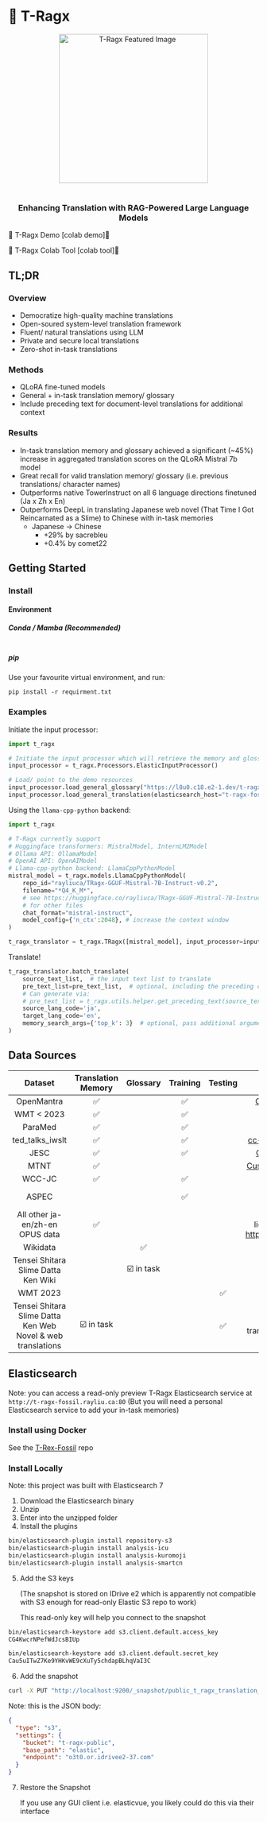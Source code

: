 🦖 T-Ragx
==============================

<p align="center">
  <picture>
    <img alt="T-Ragx Featured Image" src="https://raw.githubusercontent.com/rayliuca/T-Ragx/main/assets/featured_repo.png" height="300" style="max-width: 100%;">
  </picture>
  <br/>
  <br/>
</p>


<h3 align="center">
    <p>Enhancing Translation with RAG-Powered Large Language Models</p>
</h3>


🚧 T-Ragx Demo [colab demo]🚧 

🚧 T-Ragx Colab Tool [colab tool]🚧

## TL;DR

### Overview

- Democratize high-quality machine translations
- Open-soured system-level translation framework
- Fluent/ natural translations using LLM
- Private and secure local translations
- Zero-shot in-task translations

### Methods

- QLoRA fine-tuned models
- General + in-task translation memory/ glossary
- Include preceding text for document-level translations for additional context

### Results

- In-task translation memory and glossary achieved a significant (~45%) increase in aggregated translation scores on the QLoRA Mistral 7b model 
- Great recall for valid translation memory/ glossary (i.e. previous translations/ character names)
- Outperforms native TowerInstruct on all 6 language directions finetuned (Ja x Zh x En)
- Outperforms DeepL in translating Japanese web novel (That Time I Got Reincarnated as a Slime) to Chinese with in-task
  memories
    - Japanese -> Chinese
        - +29% by sacrebleu
        - +0.4% by comet22

[//]: # (### 🚧 [***See the write-up for more details***]&#40;reports/README.md&#41; 🚧)

## Getting Started

### Install
#### Environment
##### Conda / Mamba (Recommended)
```python

```

##### pip
Use your favourite virtual environment, and run:

`pip install -r requirment.txt`


### Examples

Initiate the input processor:

```Python
import t_ragx

# Initiate the input processor which will retrieve the memory and glossary results for us
input_processor = t_ragx.Processors.ElasticInputProcessor()

# Load/ point to the demo resources
input_processor.load_general_glossary("https://l8u0.c18.e2-1.dev/t-ragx-public/glossary")
input_processor.load_general_translation(elasticsearch_host="t-ragx-fossil.rayliu.ca", elasticsearch_port=80)
```

Using the `llama-cpp-python` backend:

```python
import t_ragx

# T-Ragx currently support 
# Huggingface transformers: MistralModel, InternLM2Model
# Ollama API: OllamaModel
# OpenAI API: OpenAIModel
# Llama-cpp-python backend: LlamaCppPythonModel
mistral_model = t_ragx.models.LlamaCppPythonModel(
    repo_id="rayliuca/TRagx-GGUF-Mistral-7B-Instruct-v0.2",
    filename="*Q4_K_M*",
    # see https://huggingface.co/rayliuca/TRagx-GGUF-Mistral-7B-Instruct-v0.2
    # for other files
    chat_format="mistral-instruct",
    model_config={'n_ctx':2048}, # increase the context window
)

t_ragx_translator = t_ragx.TRagx([mistral_model], input_processor=input_processor)
```

Translate!

```python
t_ragx_translator.batch_translate(
    source_text_list,  # the input text list to translate
    pre_text_list=pre_text_list,  # optional, including the preceding context to translate the document level
    # Can generate via:
    # pre_text_list = t_ragx.utils.helper.get_preceding_text(source_text_list, max_sent=3)
    source_lang_code='ja',
    target_lang_code='en',
    memory_search_args={'top_k': 3}  # optional, pass additional arguments to input_processor.search_memory
)
```

## Data Sources

|                           Dataset                           | Translation Memory |  Glossary  | Training | Testing |                                            License                                             |
|:-----------------------------------------------------------:|:------------------:|:----------:|:--------:|:-------:|:----------------------------------------------------------------------------------------------:|
|                         OpenMantra                          |         ✅          |            |    ✅     |         | [CC BY-NC 4.0](https://github.com/mantra-inc/open-mantra-dataset?tab=License-1-ov-file#readme) |
|                         WMT < 2023                          |         ✅          |            |    ✅     |         |           [for research](https://www2.statmt.org/wmt23/translation-task.html#_data)            |
|                           ParaMed                           |         ✅          |            |    ✅     |         |                  [cc-by-4.0](https://huggingface.co/datasets/bigbio/paramed)                   |
|                       ted_talks_iwslt                       |         ✅          |            |    ✅     |         |                   [cc-by-nc-nd-4.0](https://nlp.stanford.edu/projects/jesc/)                   |
|                            JESC                             |         ✅          |            |    ✅     |         |                    [CC BY-SA 4.0](https://nlp.stanford.edu/projects/jesc/)                     |
|                            MTNT                             |         ✅          |            |          |         |           [Custom/ Reddit API](https://pmichel31415.github.io/mtnt/index.html#licen)           |
|                           WCC-JC                            |         ✅          |            |    ✅     |         |   [for research](https://github.com/zhang-jinyi/Web-Crawled-Corpus-for-Japanese-Chinese-NMT)   |
|                            ASPEC                            |                    |            |    ✅     |         |              [custom, for research](https://jipsti.jst.go.jp/aspec/terms_en.html)              |
|               All other ja-en/zh-en OPUS data               |         ✅          |            |          |         |                       mix of open licenses: check https://opus.nlpl.eu/                        |
|                          Wikidata                           |                    |     ✅      |          |         |                    [CC0](https://www.wikidata.org/wiki/Wikidata:Copyright)                     |
|             Tensei Shitara Slime Datta Ken Wiki             |                    | ☑️ in task |          |         |                          [CC BY-SA](https://www.fandom.com/licensing)                          |
|                          WMT 2023                           |                    |            |          |    ✅    |           [for research](https://www2.statmt.org/wmt23/translation-task.html#_data)            |
| Tensei Shitara Slime Datta Ken Web Novel & web translations |     ☑️ in task     |            |          |    ✅    |                                Not included translation memory                                 |

## Elasticsearch

Note: you can access a read-only preview T-Ragx Elasticsearch service at `http://t-ragx-fossil.rayliu.ca:80`
(But you will need a personal Elasticsearch service to add your in-task memories)

### Install using Docker

See the [T-Rex-Fossil](https://github.com/rayliuca/T-Ragx-Fossil) repo

### Install Locally

Note: this project was built with Elasticsearch 7

1. Download the Elasticsearch binary
2. Unzip
3. Enter into the unzipped folder
4. Install the plugins

```bash
bin/elasticsearch-plugin install repository-s3
bin/elasticsearch-plugin install analysis-icu
bin/elasticsearch-plugin install analysis-kuromoji
bin/elasticsearch-plugin install analysis-smartcn
```

5. Add the S3 keys

   (The snapshot is stored on IDrive e2 which is apparently not compatible with S3 enough for read-only Elastic S3 repo
   to work)

   This read-only key will help you connect to the snapshot

```bash
bin/elasticsearch-keystore add s3.client.default.access_key
CG4KwcrNPefWdJcsBIUp

bin/elasticsearch-keystore add s3.client.default.secret_key
Cau5uITwZ7Ke9YHKvWE9cXuTy5chdapBLhqVaI3C
```

6. Add the snapshot

```bash
curl -X PUT "http://localhost:9200/_snapshot/public_t_ragx_translation_memory" -H "Content-Type: application/json" -d "{\"type\":\"s3\",\"settings\":{\"bucket\":\"t-ragx-public\",\"base_path\":\"elastic\",\"endpoint\":\"o3t0.or.idrivee2-37.com\"}}"
```

Note: this is the JSON body:

```json
{
  "type": "s3",
  "settings": {
    "bucket": "t-ragx-public",
    "base_path": "elastic",
    "endpoint": "o3t0.or.idrivee2-37.com"
  }
}
```

7. Restore the Snapshot

   If you use any GUI client i.e. elasticvue, you likely could do this via their interface



